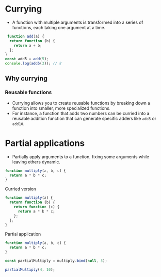 # Currying

- A function with multiple arguments is transformed into a series of functions, each taking one argument at a time.

``` javascript
 function add(a) {
  return function (b) {
    return a + b;
  };
}
const add5 = add(5);
console.log(add5(3)); // 8

```

## Why currying

### Reusable functions

- Currying allows you to create reusable functions by breaking down a function into smaller, more specialized functions.
- For instance, a function that adds two numbers can be curried into a reusable addition function that can generate specific adders like `add5` or `add10`.



# Partial applications

- Partially apply arguments to a function, fixing some arguments while leaving others dynamic.

``` javascript
function multiply(a, b, c) {
  return a * b * c;
}
```

Curried version

``` javascript
function multiply(a) {
  return function (b) {
    return function (c) {
      return a * b * c;
    };
  };
}
```

Partial application

``` javascript
function multiply(a, b, c) {
  return a * b * c;
}

const partialMultiply = multiply.bind(null, 5);

partialMultiply(4, 10);

```

